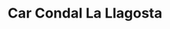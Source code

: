 ---
title: "Car Condal La Llagosta"
url: /la-llagosta/car-condal-la-llagosta/
shop: Autowerkstatt
---